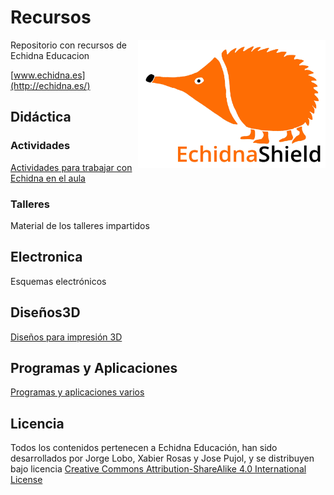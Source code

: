 # Recursos
<img src="Logos/echidna_logo_L.jpg" width="300" align="right">
Repositorio con recursos de Echidna Educacion

[www.echidna.es](http://echidna.es/)

## Didáctica
### Actividades
[Actividades para trabajar con Echidna en el aula](https://github.com/EchidnaShield/Recursos/tree/master/Didactica/Actividades)
### Talleres
Material de los talleres impartidos

## Electronica
Esquemas electrónicos

## Diseños3D
[Diseños para impresión 3D](https://github.com/EchidnaShield/Recursos/tree/master/Dise%C3%B1os3D)

## Programas y Aplicaciones
[Programas y aplicaciones varios](https://github.com/EchidnaShield/Recursos/tree/master/Programas_y_Aplicaciones)

## Licencia
Todos los contenidos pertenecen a Echidna Educación, han sido desarrollados por Jorge Lobo, Xabier Rosas y Jose Pujol, y se distribuyen bajo licencia [Creative Commons Attribution-ShareAlike 4.0 International License](http://creativecommons.org/licenses/by-sa/4.0/)
